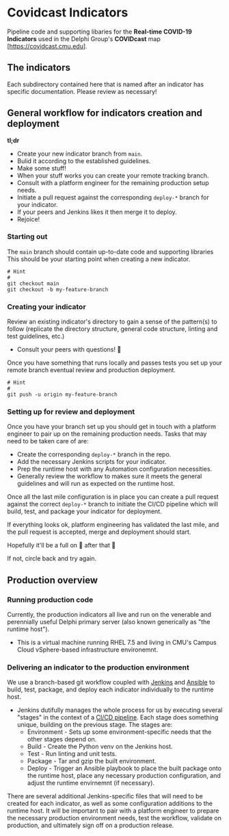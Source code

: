 # Covidcast Indicators

Pipeline code and supporting libaries for the **Real-time COVID-19 Indicators** used in the Delphi Group's **COVIDcast** map [<https://covidcast.cmu.edu>].

## The indicators

Each subdirectory contained here that is named after an indicator has specific documentation. Please review as necessary!

## General workflow for indicators creation and deployment

**tl;dr**

- Create your new indicator branch from `main`.
- Bulid it according to the established guidelines.
- Make some stuff!
- When your stuff works you can create your remote tracking branch.
- Consult with a platform engineer for the remaining production setup needs.
- Initiate a pull request against the corresponding `deploy-*` branch for your indicator.
- If your peers and Jenkins likes it then merge it to deploy.
- Rejoice!

### Starting out

The `main` branch should contain up-to-date code and supporting libraries This should be your starting point when creating a new indicator.

```shell
# Hint
#
git checkout main
git checkout -b my-feature-branch
```

### Creating your indicator

Review an existing indicator's directory to gain a sense of the pattern(s) to follow (replicate the directory structure, general code structure, linting and test guidelines, etc.)

- Consult your peers with questions! :handshake:

Once you have something that runs locally and passes tests you set up your remote branch eventual review and production deployment.

```shell
# Hint
#
git push -u origin my-feature-branch
```

### Setting up for review and deployment

Once you have your branch set up you should get in touch with a platform engineer to pair up on the remaining production needs. Tasks that may need to be taken care of are:

- Create the corresponding `deploy-*` branch in the repo.
- Add the necessary Jenkins scripts for your indicator.
- Prep the runtime host with any Automation configuration necessities.
- Generally review the workflow to makes sure it meets the general guidelines and will run as expected on the runtime host.

Once all the last mile configuration is in place you can create a pull request against the correct `deploy-*` branch to initiate the CI/CD pipeline which will build, test, and package your indicator for deployment.

If everything looks ok, platform engineering has validated the last mile, and the pull request is accepted, merge and deployment should start.

Hopefully it'll be a full on :tada: after that :crossed_fingers:

If not, circle back and try again.

## Production overview

### Running production code

Currently, the production indicators all live and run on the venerable and perennially useful Delphi primary server (also known generically as "the runtime host").

- This is a virtual machine running RHEL 7.5 and living in CMU's Campus Cloud vSphere-based infrastructure environemnt.

### Delivering an indicator to the production environment

We use a branch-based git workflow coupled with [Jenkins](https://www.jenkins.io/) and [Ansible](https://www.ansible.com/) to build, test, package, and deploy each indicator individually to the runtime host.

- Jenkins dutifully manages the whole process for us by executing several "stages" in the context of a [CI/CD pipeline](https://dzone.com/articles/learn-how-to-setup-a-cicd-pipeline-from-scratch). Each stage does something unique, building on the previous stage. The stages are:
  - Environment - Sets up some environment-specific needs that the other stages depend on.
  - Build - Create the Python venv on the Jenkins host.
  - Test - Run linting and unit tests.
  - Package - Tar and gzip the built environment.
  - Deploy - Trigger an Ansible playbook to place the built package onto the runtime host, place any necessary production configuration, and adjust the runtime envirnemnt (if necessary).

There are several additional Jenkins-specific files that will need to be created for each indicator, as well as some configuration additions to the runtime host. It will be important to pair with a platform engineer to prepare the necessary production environment needs, test the workflow, validate on production, and ultimately sign off on a production release.
